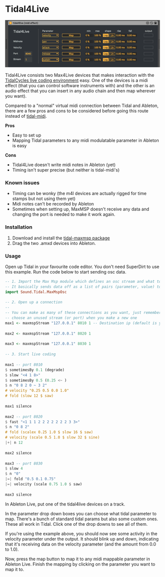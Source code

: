 # Tidal4Live
![](tidal4live.png)

Tidal4Live consists two Max4Live devices that makes interaction with the
[TidalCycles live coding environment](http://tidalcycles.org/) easy. One of the devices is a midi effect (that you can control software instruments with) and the other is an audio effect that you can insert in any audio chain and then map wherever you want).

Compared to a "normal" virtual midi connection between Tidal and Ableton, there
are a few pros and cons to be considered before going this route instead of
[tidal-midi](https://github.com/tidalcycles/tidal-midi).

**Pros**
* Easy to set up
* Mapping Tidal parameters to any midi modulatable parameter in Ableton is easy

**Cons**
* Tidal4Live doesn't write midi notes in Ableton (yet)
* Timing isn't super precise (but neither is tidal-midi's)

### Known issues

* Timing can be wonky (the m4l devices are actually rigged for time stamps but
  not using them yet)
* Midi notes can't be recorded by Ableton
* Sometimes when setting up, MaxMSP doesn't receive any data and changing the
  port is needed to make it work again.

### Installation

1. Download and install the [tidal-maxmsp package](https://github.com/madskjeldgaard/tidal-maxmsp)
2. Drag the two .amxd devices into Ableton.

### Usage

Open up Tidal in your favourite code editor. You don't need SuperDirt to use this example. Run the code below to start sending osc data.

```haskell
-- 1. Import the Max Msp module which defines an osc stream and what to send + how
-- It basically sends data off as a list of pairs (parameter, value) to the url /fromTidal/<streamNumber> 
import Sound.Tidal.MaxMspOsc

-- 2. Open up a connection
--
-- You can make as many of these connections as you want, just remember to
-- choose an unused stream (or port) when you make a new one
max1 <- maxmspStream "127.0.0.1" 8010 1 -- Destination ip (default is your own computer), port and streamNumber

max2 <- maxmspStream "127.0.0.1" 8020 1 

max3 <- maxmspStream "127.0.0.1" 8030 1

-- 3. Start live coding

max1 -- port 8010
$ sometimesBy 0.1 (degrade)
$ slow "<4 1 8>" 
$ sometimesBy 0.5 (0.25 <~ )
$ n "0 8 2 0 ~ 3 2" 
# velocity "0.25 0.5 0.0 1.0"
# fold (slow 12 $ saw)

max1 silence

max2 -- port 8020
$ fast "<1 1 1 2 2 2 2 2 2 2 3 3>"
$ n "0 8 2"
# fold (scalex 0.25 1.0 $ slow 16 $ saw)
# velocity (scale 0.5 1.0 $ slow 32 $ sine)
|+| n 12

max2 silence

max3 -- port 8030
$ slow 4
$ n "0"
|=| fold "0.5 0.1 0.75"
|=| velocity (scale 0.75 1.0 $ saw)

max3 silence
```

In Ableton Live, put one of the tidal4live devices on a track. 

In the parameter drop down boxes you can choose what tidal parameter to map. There's a bunch of standard tidal params but also some custom ones. These all work in Tidal. Click one of the drop downs to see all of them.

If you're using the example above, you should now see some activity in the velocity parameter under the output. It should blink up and down, indicating that it's receiving data on the velocity parameter (and the amount from 0.0 to 1.0).

Now, press the map button to map it to any midi mappable parameter in Ableton Live. Finish the mapping by clicking on the parameter you want to map it to.

